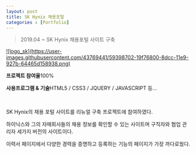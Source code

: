 ```yaml
---
layout: post
title: SK Hynix 채용포털
categories : [Portfolio]
---
```

> 2019.04 ~ SK Hynix 채용포털 사이트 구축 

<a class="img_company" href="https://recruit.skhynix.com/servlet/mnus_main.view" title="SK하이닉스 바로가기">
![logo_sk](https://user-images.githubusercontent.com/43769441/59398702-19f76800-8dcc-11e9-927b-64465d158938.png)
</a>

<p class="no-bottom"><strong>프로젝트 참여율</strong>100%</p>
<p class="no-bottom"><strong>사용프로그램 & 기술</strong>HTML5 / CSS3 / JQUERY / JAVASCRIPT 등...</p>
<br>
<p>SK Hynix의 채용 포털 사이트를 리뉴얼 구축 프로젝트에 참여하였다.</p>
<p>하이닉스와 그의 자매회사들의 채용 정보를 확인할 수 있는 사이트며 구직자와 협업 관리자 세가지 버전의 사이트이다.</p>
<p>이력서 페이지에서 다양한 경력을 증명하고 등록하는 기능의 페이지가 가장 까다로웠다.</p>








